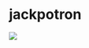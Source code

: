 # jackpotron

<img src="https://encrypted-tbn0.gstatic.com/images?q=tbn:ANd9GcRWAlyIoWgZntyJiYmBuEWbOIRzu2pUhRCnUg&usqp=CAU"/>
